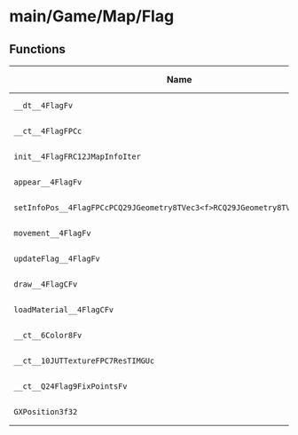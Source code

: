 # main/Game/Map/Flag

## Functions

| Name | Address | Match % |
|------|---------|---------|
| `__dt__4FlagFv` | `0x801800B8` | :x: (0.0%) |
| `__ct__4FlagFPCc` | `0x80180114` | :x: (0.0%) |
| `init__4FlagFRC12JMapInfoIter` | `0x8018022C` | :x: (0.0%) |
| `appear__4FlagFv` | `0x80180A7C` | :x: (0.0%) |
| `setInfoPos__4FlagFPCcPCQ29JGeometry8TVec3<f>RCQ29JGeometry8TVec3<f>fffllf` | `0x80180B28` | :x: (0.0%) |
| `movement__4FlagFv` | `0x80180C4C` | :x: (0.0%) |
| `updateFlag__4FlagFv` | `0x80180CD4` | :x: (0.0%) |
| `draw__4FlagCFv` | `0x80181490` | :x: (0.0%) |
| `loadMaterial__4FlagCFv` | `0x80181790` | :x: (0.0%) |
| `__ct__6Color8Fv` | `0x80181A84` | :x: (0.0%) |
| `__ct__10JUTTextureFPC7ResTIMGUc` | `0x80181A90` | :x: (0.0%) |
| `__ct__Q24Flag9FixPointsFv` | `0x80181AD4` | :x: (0.0%) |
| `GXPosition3f32` | `0x80181AD8` | :x: (0.0%) |